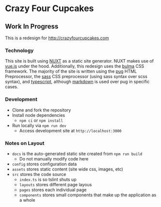 # Crazy Four Cupcakes
## Work In Progress

This is a redesign for http://crazyfourcupcakes.com

### Technology
This site is built using [NUXT](https://nuxtjs.org/) as a static site generator.
NUXT makes use of [vue.js](https://vuejs.org/) under the hood.
Additionally, this redesign uses the [bulma](https://bulma.io/) CSS framework.
The majority of the site is written using the [pug](https://pugjs.org/) HTML Preprocessor, the [sass](https://sass-lang.com/) CSS preprocessor (using sass syntax over scss syntax), and [typescript](https://www.typescriptlang.org/), although [markdown](https://www.markdownguide.org/) is used over pug in specific cases.

### Development
- Clone and fork the repository
- Install node dependencies
  - `npm ci` or `npm install`
- Run locally via `npm run dev`
  - Access development site at `http://localhost:3000`

### Notes on Layout
- `docs` is the auto-generated static site created from `npm run build`
  - Do not manually modify code here
- `config` stores configuration data
- `assets` stores static content (site wide css, images, etc)
- `src` stores the code source
  - `index.ts` is so tslint shuts up
  - `layouts` stores different page layous
  - `pages` stores each individual page
  - `components` stores small components that make up the application as a whole

